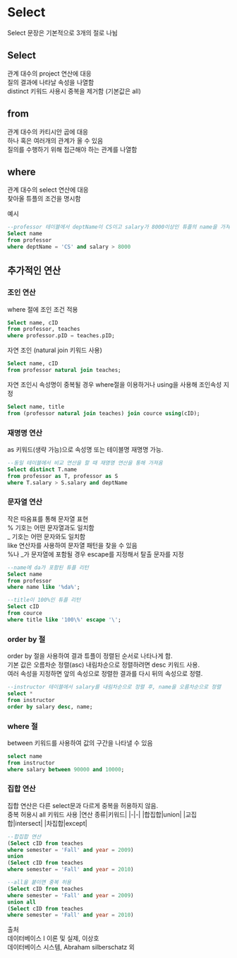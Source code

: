 # Select
Select 문장은 기본적으로 3개의 절로 나뉨  
## Select  
관계 대수의 project 연산에 대응  
질의 결과에 나타날 속성을 나열함  
distinct 키워드 사용시 중복을 제거함 (기본값은 all)  
## from  
관계 대수의 카티시안 곱에 대응  
하나 혹은 여러개의 관계가 올 수 있음  
질의를 수행하기 위해 접근해야 하는 관계를 나열함
## where  
관계 대수의 select 연산에 대응  
찾아올 튜플의 조건을 명시함  

예시
```sql
--professor 테이블에서 deptName이 CS이고 salary가 8000이상인 튜플의 name을 가져옴
Select name
from professor
where deptName = 'CS' and salary > 8000
```

## 추가적인 연산
### 조인 연산  

where 절에 조인 조건 적용  
```sql
Select name, cID
from professor, teaches
where professor.pID = teaches.pID;
```

자연 조인 (natural join 키워드 사용)  
```sql
Select name, cID
from professor natural join teaches;
```

자연 조인시 속성명이 중복될 경우 where절을 이용하거나 using을 사용해 조인속성 지정
```sql
Select name, title
from (professor natural join teaches) join cource using(cID);
```



### 재명명 연산  
as 키워드(생략 가능)으로 속성명 또는 테이블명 재명명 가능.  
```sql
--동일 테이블에서 비교 연산을 할 때 재명명 연산을 통해 가져옴
Select distinct T.name
from professor as T, professor as S
where T.salary > S.salary and deptName
```

### 문자열 연산  
작은 따옴표를 통해 문자열 표현  
% 기호는 어떤 문자열과도 일치함  
_ 기호는 어떤 문자와도 일치함  
like 연산자를 사용하여 문자열 패턴을 찾을 수 있음  
%나 _가 문자열에 포함될 경우 escape를 지정해서 탈출 문자를 지정  
```sql
--name에 da가 포함된 튜플 리턴
Select name
from professor
where name like '%da%';

--title이 100%인 튜플 리턴
Select cID
from cource
where title like '100\%' escape '\';
```

### order by 절
order by 절을 사용하여 결과 튜플이 정렬된 순서로 나타나게 함.  
기본 값은 오름차순 정렬(asc) 내림차순으로 정렬하려면 desc 키워드 사용.  
여러 속성을 지정하면 앞의 속성으로 정렬한 결과를 다시 뒤의 속성으로 정렬.  
```sql
--instructor 테이블에서 salary를 내림차순으로 정렬 후, name을 오름차순으로 정렬
select *
from instructor
order by salary desc, name;
```

### where 절
between 키워드를 사용하여 값의 구간을 나타낼 수 있음
```sql
select name
from instructor
where salary between 90000 and 10000;
```

### 집합 연산  
집합 연산은 다른 select문과 다르게 중복을 허용하지 않음.  
중복 허용시 all 키워드 사용
|연산 종류|키워드|
|-|-|
|합집합|union|
|교집합|intersect|
|차집합|except|
```sql
--합집합 연산
(Select cID from teaches
where semester = 'Fall' and year = 2009)
union 
(Select cID from teaches
where semester = 'Fall' and year = 2010)

--all을 붙이면 중복 허용
(Select cID from teaches
where semester = 'Fall' and year = 2009)
union all
(Select cID from teaches
where semester = 'Fall' and year = 2010)
```

출처  
데이터베이스 I 이론 및 실제, 이상호  
데이터베이스 시스템, Abraham silberschatz 외